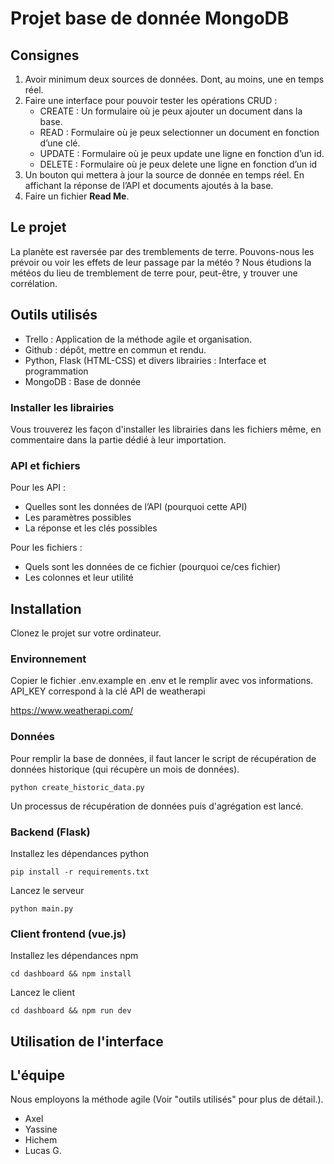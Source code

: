 # Projet base de donnée MongoDB

## Consignes

1. Avoir minimum deux sources de données. Dont, au moins, une en temps réel.
2. Faire une interface pour pouvoir tester les opérations CRUD :
    - CREATE : Un formulaire où je peux ajouter un document dans la base.
    - READ : Formulaire où je peux selectionner un document en fonction d’une clé.
    - UPDATE : Formulaire où je peux update une ligne en fonction d’un id.
    - DELETE : Formulaire où je peux delete une ligne en fonction d’un id
3. Un bouton qui mettera à jour la source de donnée en temps réel. En affichant la réponse de l’API et documents ajoutés à la base.
4. Faire un fichier __Read Me__.

## Le projet

La planète est raversée par des tremblements de terre. Pouvons-nous les prévoir ou voir les effets de leur passage par la météo ? Nous étudions la météos du lieu de tremblement de terre pour, peut-être, y trouver une corrélation.  

## Outils utilisés

- Trello : Application de la méthode agile et organisation.
- Github : dépôt, mettre en commun et rendu.
- Python, Flask (HTML-CSS) et divers librairies : Interface et programmation
- MongoDB : Base de donnée

### Installer les librairies

Vous trouverez les façon d'installer les librairies dans les fichiers même, en commentaire dans la partie dédié à leur importation. 

### API et fichiers 

Pour les API :
- Quelles sont les données de l’API (pourquoi cette API)
- Les paramètres possibles
- La réponse et les clés possibles

Pour les fichiers :
- Quels sont les données de ce fichier (pourquoi ce/ces fichier)
- Les colonnes et leur utilité

## Installation

Clonez le projet sur votre ordinateur.

### Environnement

Copier le fichier .env.example en .env et le remplir avec vos informations.
API_KEY correspond à la clé API de weatherapi 

https://www.weatherapi.com/

### Données

Pour remplir la base de données, il faut lancer le script de récupération de données historique (qui récupère un mois de données).
    
```python create_historic_data.py```

Un processus de récupération de données puis d'agrégation est lancé.

### Backend (Flask)
Installez les dépendances python

```pip install -r requirements.txt```

Lancez le serveur

```python main.py```

### Client frontend (vue.js)
Installez les dépendances npm

```cd dashboard && npm install```

Lancez le client 

```cd dashboard && npm run dev```

## Utilisation de l'interface

## L'équipe

Nous employons la méthode agile (Voir "outils utilisés" pour plus de détail.).

- Axel
- Yassine
- Hichem
- Lucas G.